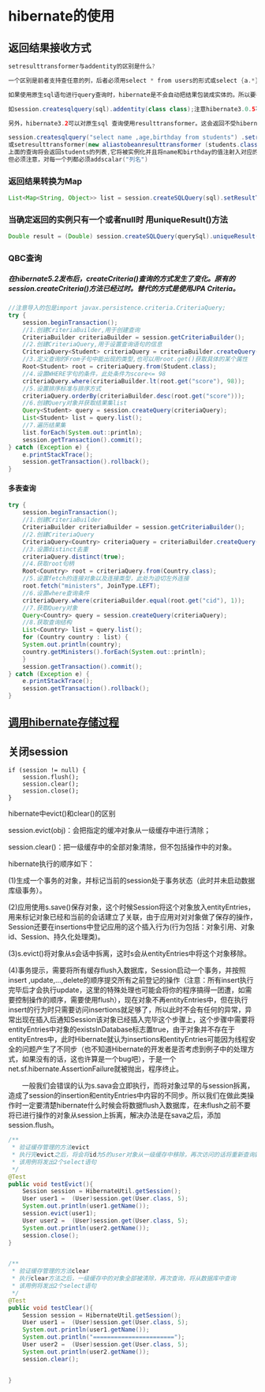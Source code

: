 # hibernate的使用

## 返回结果接收方式
```java
setresulttransformer与addentity的区别是什么?

一个区别是前者支持查任意的列，后者必须用select * from users的形式或select {a.*},{b.*} from a,b where ....。 

如果使用原生sql语句进行query查询时，hibernate是不会自动把结果包装成实体的。所以要手动调用addentity(class class)等一系列方法。 

如session.createsqlquery(sql).addentity(class class);注意hibernate3.0.5不支持，单个参数的addentity方法 

另外，hibernate3.2可以对原生sql 查询使用resulttransformer。这会返回不受hibernate管理的实体。 

session.createsqlquery("select name ,age,birthday from students") .setresulttransformer(transformers.aliastobean(students.class)) 
或setresulttransformer(new aliastobeanresulttransformer (students.class)) 
上面的查询将会返回students的列表,它将被实例化并且将name和birthday的值注射入对应的属性或者字段。 
但必须注意，对每一个列都必须addscalar("列名") 
```
### 返回结果转换为Map
```java
List<Map<String, Object>> list = session.createSQLQuery(sql).setResultTransformer(Transformers.ALIAS_TO_ENTITY_MAP).list();
```

### 当确定返回的实例只有一个或者null时 用uniqueResult()方法
```java
Double result = (Double) session.createSQLQuery(querySql).uniqueResult();
```
### QBC查询
##### 在hibernate5.2发布后，createCriteria()查询的方式发生了变化。原有的session.createCriteria()方法已经过时。替代的方式是使用JPA Criteria。

```java
//注意导入的包是import javax.persistence.criteria.CriteriaQuery;
try {
    session.beginTransaction();
    //1.创建CriteriaBuilder,用于创建查询
    CriteriaBuilder criteriaBuilder = session.getCriteriaBuilder();
    //2.创建CriteriaQuery,用于设置查询语句的信息
    CriteriaQuery<Student> criteriaQuery = criteriaBuilder.createQuery(Student.class);
    //3.定义查询的From子句中能出现的类型,也可以用root.get()获取具体的某个属性
    Root<Student> root = criteriaQuery.from(Student.class);
    //4.设置WHERE字句的条件，此处条件为score<= 98
    criteriaQuery.where(criteriaBuilder.lt(root.get("score"), 98));
    //5.设置排序标准与排序方式
    criteriaQuery.orderBy(criteriaBuilder.desc(root.get("score")));
    //6.创建Query对象并获取结果集list
    Query<Student> query = session.createQuery(criteriaQuery);
    List<Student> list = query.list();
    //7.遍历结果集
    list.forEach(System.out::println);
    session.getTransaction().commit();
} catch (Exception e) {
    e.printStackTrace();
    session.getTransaction().rollback();
}
```
#### 多表查询
```java
try {
    session.beginTransaction();
    //1.创建CriteriaBuilder
    CriteriaBuilder criteriaBuilder = session.getCriteriaBuilder();
    //2.创建CriteriaQuery
    CriteriaQuery<Country> criteriaQuery = criteriaBuilder.createQuery(Country.class);
    //3.设置distinct去重
    criteriaQuery.distinct(true);
    //4.获取root句柄
    Root<Country> root = criteriaQuery.from(Country.class);
    //5.设置fetch的连接对象以及连接类型，此处为迫切左外连接
    root.fetch("ministers", JoinType.LEFT);
    //6.设置where查询条件
    criteriaQuery.where(criteriaBuilder.equal(root.get("cid"), 1));
    //7.获取Query对象
    Query<Country> query = session.createQuery(criteriaQuery);
    //8.获取查询结构
    List<Country> list = query.list();
    for (Country country : list) {
	System.out.println(country);
	country.getMinisters().forEach(System.out::println);
    }
    session.getTransaction().commit();
} catch (Exception e) {
    e.printStackTrace();
    session.getTransaction().rollback();
}
```

## [调用hibernate存储过程](http://www.voidcn.com/article/p-kixpjimv-qq.html)

## 关闭session
```
if (session != null) {
	session.flush();
	session.clear();
	session.close();
}
```

hibernate中evict()和clear()的区别

session.evict(obj)：会把指定的缓冲对象从一级缓存中进行清除；

session.clear()：把一级缓存中的全部对象清除，但不包括操作中的对象。

hibernate执行的顺序如下：

(1)生成一个事务的对象，并标记当前的session处于事务状态（此时并未启动数据库级事务）。

(2)应用使用s.save()保存对象，这个时候Session将这个对象放入entityEntries，用来标记对象已经和当前的会话建立了关联，由于应用对对对象做了保存的操作，Session还要在insertions中登记应用的这个插入行为(行为包括：对象引用、对象id、Session、持久化处理类)。

(3)s.evict()将对象从s会话中拆离，这时s会从entityEntries中将这个对象移除。

(4)事务提示，需要将所有缓存flush入数据库，Session启动一个事务，并按照insert ,update,...,delete的顺序提交所有之前登记的操作（注意：所有insert执行完毕后才会执行update，这里的特殊处理也可能会将你的程序搞得一团遭，如需要控制操作的顺序，需要使用flush），现在对象不再entityEntries中，但在执行insert的行为时只需要访问insertions就足够了，所以此时不会有任何的异常，异常出现在插入后通知Session该对象已经插入完毕这个步骤上，这个步骤中需要将entityEntries中对象的existsInDatabase标志置true，由于对象并不存在于entityEntres中，此时Hibernate就认为insertions和entityEntries可能因为线程安全的问题产生了不同步（也不知道Hibernate的开发者是否考虑到例子中的处理方式，如果没有的话，这也许算是一个bug吧），于是一个net.sf.hibernate.AssertionFailure就被抛出，程序终止。

　　一般我们会错误的认为s.sava会立即执行，而将对象过早的与session拆离，造成了session的insertion和entityEntries中内容的不同步。所以我们在做此类操作时一定要清楚hibernate什么时候会将数据flush入数据库，在未flush之前不要将已进行操作的对象从session上拆离，解决办法是在sava之后，添加session.flush。


```java
/**
 * 验证缓存管理的方法evict
 * 执行完evict之后，将会将id为5的user对象从一级缓存中移除，再次访问的话将重新查询数据库
 * 该用例将发出2个select语句
 */
@Test
public void testEvict(){
	Session session = HibernateUtil.getSession();
	User user1 =  (User)session.get(User.class, 5);
	System.out.println(user1.getName());
	session.evict(user1);
	User user2 =  (User)session.get(User.class, 5);
	System.out.println(user2.getName());
	session.close();
}


/**
 * 验证缓存管理的方法clear
 * 执行clear方法之后，一级缓存中的对象全部被清除，再次查询，将从数据库中查询
 * 该用例将发出2个select语句
 */
@Test
public void testClear(){
	Session session = HibernateUtil.getSession();
	User user1 =  (User)session.get(User.class, 5);
	System.out.println(user1.getName());
	System.out.println("=======================");
	User user2 =  (User)session.get(User.class, 5);
	System.out.println(user2.getName());
	session.clear();


}
```

